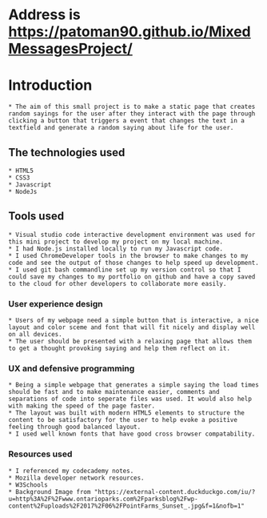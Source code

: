# Address is https://patoman90.github.io/MixedMessagesProject/

# Introduction

    * The aim of this small project is to make a static page that creates random sayings for the user after they interact with the page through clicking a button that triggers a event that changes the text in a textfield and generate a random saying about life for the user.

## The technologies used

    * HTML5
    * CSS3
    * Javascript
    * NodeJs

## Tools used

    * Visual studio code interactive development environment was used for this mini project to develop my project on my local machine.
    * I had Node.js installed locally to run my Javascript code.
    * I used ChromeDeveloper tools in the browser to make changes to my code and see the output of those changes to help speed up development.
    * I used git bash commandline set up my version control so that I could save my changes to my portfolio on github and have a copy saved to the cloud for other developers to collaborate more easily.

### User experience design

    * Users of my webpage need a simple button that is interactive, a nice layout and color sceme and font that will fit nicely and display well on all devices. 
    * The user should be presented with a relaxing page that allows them to get a thought provoking saying and help them reflect on it. 

### UX and defensive programming

    * Being a simple webpage that generates a simple saying the load times should be fast and to make maintenance easier, comments and separations of code into seperate files was used. It would also help with making the speed of the page faster.
    * The layout was built with modern HTML5 elements to structure the content to be satisfactory for the user to help evoke a positive feeling through good balanced layout.
    * I used well known fonts that have good cross browser compatability.

### Resources used

    * I referenced my codecademy notes.
    * Mozilla developer network resources.
    * W3Schools
    * Background Image from "https://external-content.duckduckgo.com/iu/?u=http%3A%2F%2Fwww.ontarioparks.com%2Fparksblog%2Fwp-content%2Fuploads%2F2017%2F06%2FPointFarms_Sunset_.jpg&f=1&nofb=1"
